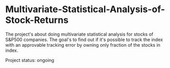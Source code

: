 # Multivariate-Statistical-Analysis-of-Stock-Returns

The project's about doing multivariate statistical analysis for stocks of S&P500 companies. The goal's to find out if it's possible to track the index with an approvable tracking error by owning only fraction of the stocks in index.

Project status: ongoing
